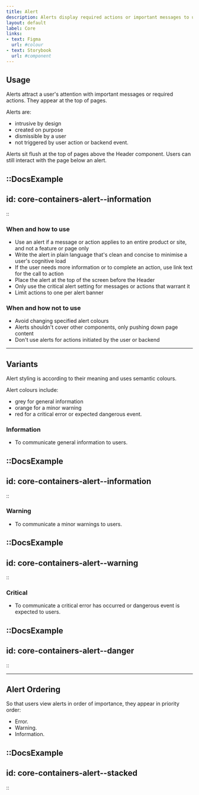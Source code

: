 ```yaml
---
title: Alert
description: Alerts display required actions or important messages to users.
layout: default
label: Core
links:
- text: Figma
  url: #colour
- text: Storybook
  url: #component
---
```


## Usage

Alerts attract a user's attention with important messages or required actions. They appear at the top of pages.

Alerts are:

- intrusive by design
- created on purpose
- dismissible by a user
- not triggered by user action or backend event.

Alerts sit flush at the top of pages above the Header component. Users can still interact with the page below an alert.

::DocsExample
---
id: core-containers-alert--information
---
::

### When and how to use
- Use an alert if a message or action applies to an entire product or site, and not a feature or page only
- Write the alert in plain language that's clean and concise to minimise a user's cognitive load
- If the user needs more information or to complete an action, use link text for the call to action
- Place the alert at the top of the screen before the Header
- Only use the critical alert setting for messages or actions that warrant it
- Limit actions to one per alert banner

### When and how not to use
- Avoid changing specified alert colours
- Alerts shouldn't cover other components, only pushing down page content
- Don't use alerts for actions initiated by the user or backend

---

## Variants

Alert styling is according to their meaning and uses semantic colours.

Alert colours include:

- grey for general information
- orange for a minor warning
- red for a critical error or expected dangerous event.

### Information

- To communicate general information to users.

::DocsExample
---
id: core-containers-alert--information
---
::

### Warning

- To communicate a minor warnings to users.

::DocsExample
---
id: core-containers-alert--warning
---
::

### Critical

- To communicate a critical error has occurred or dangerous event is expected to users.

::DocsExample
---
id: core-containers-alert--danger
---
::

---

## Alert Ordering

So that users view alerts in order of importance, they appear in priority order:

- Error.
- Warning.
- Information.

::DocsExample
---
id: core-containers-alert--stacked
---
::
